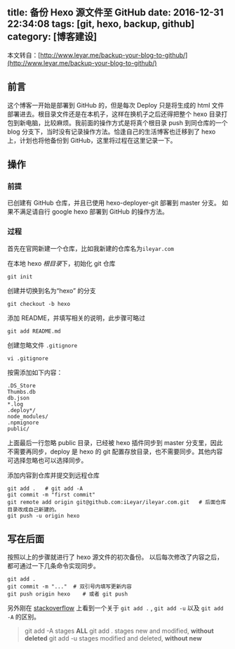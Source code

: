 title: 备份 Hexo 源文件至 GitHub
date: 2016-12-31 22:34:08
tags: [git, hexo, backup, github]
category: [博客建设]
---

本文转自：[http://www.leyar.me/backup-your-blog-to-github/](http://www.leyar.me/backup-your-blog-to-github/)

## 前言

这个博客一开始是部署到 GitHub 的，但是每次 Deploy 只是将生成的 html 文件部署进去。根目录文件还是在本机子，这样在换机子之后还得把整个 hexo 目录打包到新电脑，比较麻烦。我前面的操作方式是将真个根目录 push 到同仓库的一个 blog 分支下，当时没有记录操作方法。恰逢自己的生活博客也迁移到了 hexo 上，计划也将他备份到 GitHub，这里将过程在这里记录一下。

<!--more-->
## 操作

### 前提

已创建有 GitHub 仓库，并且已使用 hexo-deployer-git 部署到 master 分支。
如果不满足请自行 google hexo 部署到 GitHub 的操作方法。

<!--more-->

### 过程

首先在官网新建一个仓库，比如我新建的仓库名为`ileyar.com`

在本地 hexo *根目录*下，初始化 git 仓库
```
git init
```
创建并切换到名为“hexo” 的分支
```
git checkout -b hexo
```
添加 README，并填写相关的说明，此步骤可略过
```
git add README.md
```
创建忽略文件 `.gitignore`
```
vi .gitignore
```
按需添加如下内容：
```
.DS_Store 
Thumbs.db
db.json  
*.log
.deploy*/
node_modules/
.npmignore
public/
```
上面最后一行忽略 public 目录，已经被 hexo 插件同步到 master 分支里，因此不需要再同步，deploy 是 hexo 的 git 配置存放目录，也不需要同步。其他内容可选择忽略也可以选择同步。

添加内容到仓库并提交到远程仓库
```
git add .   # git add -A
git commit -m "first commit"
git remote add origin git@github.com:iLeyar/ileyar.com.git	 # 后面仓库目录改成自己新建的。
git push -u origin hexo
```

## 写在后面
按照以上的步骤就进行了 hexo 源文件的初次备份。
以后每次修改了内容之后，都可通过一下几条命令实现同步。

```
git add .
git commit -m "..."	 # 双引号内填写更新内容
git push origin hexo	# 或者 git push
```

另外刚在 [stackoverflow](http://stackoverflow.com/questions/572549/difference-between-git-add-a-and-git-add) 上看到一个关于 `git add .` , `git add -u` 以及 `git add -A` 的区别。

> git add -A stages **ALL**
> git add .	stages new and modified, **without deleted**
> git add -u stages modified and deleted, **without new**

